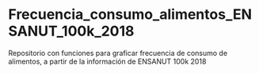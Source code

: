 # Frecuencia_consumo_alimentos_ENSANUT_100k_2018
Repositorio con funciones para graficar frecuencia de consumo de alimentos, a partir de la información de ENSANUT 100k 2018
